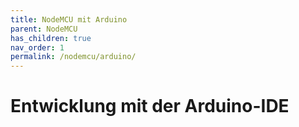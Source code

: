 ```yaml
---
title: NodeMCU mit Arduino
parent: NodeMCU
has_children: true
nav_order: 1
permalink: /nodemcu/arduino/
---
```


# Entwicklung mit der Arduino-IDE
